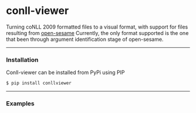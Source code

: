 # conll-viewer
Turning coNLL 2009 formatted files to a visual format, with support for files resulting from [open-sesame](https://github.com/swabhs/open-sesame)
Currently, the only format supported is the one that been through argument identification stage of open-sesame.

---
### Installation
Conll-viewer can be installed from PyPi using PIP
```sh
$ pip install conllviewer
```
----
### Examples
